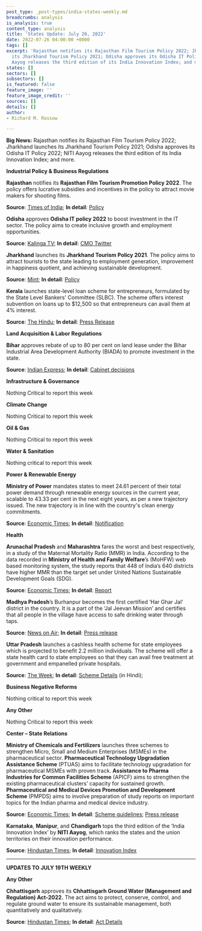 ```yaml
---
post_type: _post-types/india-states-weekly.md
breadcrumbs: analysis
is_analysis: true
content_type: analysis
title: 'States Update: July 26, 2022'
date: 2022-07-26 04:00:00 +0000
tags: []
excerpt: 'Rajasthan notifies its Rajasthan Film Tourism Policy 2022; Jharkhand launches
  its Jharkhand Tourism Policy 2021; Odisha approves its Odisha IT Policy 2022; NITI
  Aayog releases the third edition of its India Innovation Index; and more. '
states: []
sectors: []
subsectors: []
is_featured: false
feature_image: ''
feature_image_credit: ''
sources: []
details: []
author:
- Richard M. Rossow

---
```

**Big News:** Rajasthan notifies its Rajasthan Film Tourism Policy 2022; Jharkhand launches its Jharkhand Tourism Policy 2021; Odisha approves its Odisha IT Policy 2022; NITI Aayog releases the third edition of its India Innovation Index; and more.

**Industrial Policy & Business Regulations**

**Rajasthan** notifies its **Rajasthan Film Tourism Promotion Policy 2022**. The policy offers lucrative subsidies and incentives in the policy to attract movie makers for shooting films.

**Source**: [Times of India](https://timesofindia.indiatimes.com/city/jaipur/state-govt-unveils-film-tourism-policy/articleshow/93065023.cms); **In detail**: [Policy](https://ffo.gov.in/uploads/film_policy_file/8cf36b6dbf334ca857c69774758f820f.pdf)

**Odisha** approves **Odisha IT policy 2022** to boost investment in the IT sector. The policy aims to create inclusive growth and employment opportunities.

**Source**: [Kalinga TV](https://kalingatv.com/state/odisha-cabinet-approves-17-proposals-including-it-policy-2022/); **In detail**: [CMO Twitter](https://twitter.com/CMO_Odisha/status/1549333354184867841)

**Jharkhand** launches its **Jharkhand Tourism Policy 2021**. The policy aims to attract tourists to the state leading to employment generation, improvement in happiness quotient, and achieving sustainable development.

**Source**: [Mint](https://www.livemint.com/news/india/chief-minister-hemant-soren-launches-jharkhand-tourism-policy-2021-11658589798152.html); **In detail**: [Policy](https://acrobat.adobe.com/id/urn:aaid:sc:VA6C2:86abce75-6c8a-4560-b3ab-c5cdafd47e35 "Policy")

**Kerala** launches state-level loan scheme for entrepreneurs, formulated by the State Level Bankers' Committee (SLBC). The scheme offers interest subvention on loans up to $12,500 so that entrepreneurs can avail them at 4% interest.

**Source**: [The Hindu](https://www.thehindu.com/news/national/kerala/state-level-loan-scheme-for-entrepreneurs-launched/article65671523.ece); **In detail**: [Press Release](https://acrobat.adobe.com/id/urn:aaid:sc:VA6C2:457521ac-34d0-4d53-984b-ad725b0affc4#pageNum=1 "Press Release")

**Land Acquisition & Labor Regulations**

**Bihar** approves rebate of up to 80 per cent on land lease under the Bihar Industrial Area Development Authority (BIADA) to promote investment in the state.

**Source**: [Indian Express](https://indianexpress.com/article/cities/patna/bihar-cabinet-lease-exemption-government-land-8040336/); **In detail**: [Cabinet decisions](https://state.bihar.gov.in/main/cache/1/22-Jul-22/SHOW_DOCS/492.pdf)

**Infrastructure & Governance**

Nothing Critical to report this week

**Climate Change**

Nothing Critical to report this week

**Oil & Gas**

Nothing Critical to report this week

**Water & Sanitation**

Nothing critical to report this week

**Power & Renewable Energy**

**Ministry of Power** mandates states to meet 24.61 percent of their total power demand through renewable energy sources in the current year, scalable to 43.33 per cent in the next eight years, as per a new trajectory issued. The new trajectory is in line with the country's clean energy commitments.

**Source**: [Economic Times](https://energy.economictimes.indiatimes.com/news/renewable/states-get-a-new-green-power-mandate/93064438); **In detail**: [Notification](https://powermin.gov.in/sites/default/files/webform/notices/Renewable_Purchase_Obligation_and_Energy_Storage_Obligation_Trajectory_till_2029_30.pdf)

**Health**

**Arunachal Pradesh** and **Maharashtra** fares the worst and best respectively, in a study of the Maternal Mortality Ratio (MMR) in India. According to the data recorded in **Ministry of Health and Family Welfare**’s (MoHFW) web based monitoring system, the study reports that 448 of India’s 640 districts have higher MMR than the target set under United Nations Sustainable Development Goals (SDG).

**Source**: [Economic Times](https://economictimes.indiatimes.com/news/india/maternal-mortality-above-un-target-in-70-pc-of-indias-districts-study/articleshow/93006222.cms); **In detail**: [Report](https://journals.plos.org/globalpublichealth/article?id=10.1371/journal.pgph.0000441)

**Madhya Pradesh**’s Burhanpur becomes the first certified ‘Har Ghar Jal’ district in the country. It is a part of the ‘Jal Jeevan Mission’ and certifies that all people in the village have access to safe drinking water through taps.

**Source**: [News on Air](https://newsonair.com/2022/07/23/madhya-pradeshs-burhanpur-becomes-first-certified-har-ghar-jal-district-in-country/); **In detail**: [Press release](https://pib.gov.in/PressReleasePage.aspx?PRID=1844035)

**Uttar Pradesh** launches a cashless health scheme for state employees which is projected to benefit 2.2 million individuals. The scheme will offer a state health card to state employees so that they can avail free treatment at government and empanelled private hospitals.

**Source**: [The Week](https://www.theweek.in/news/india/2022/07/21/in-a-first-up-government-offers-cashless-health-benefits-to-employees.html); **In detail**: [Scheme Details](https://sects.up.gov.in/public/PDF/SECTS%20GO.pdf) (in Hindi);

**Business Negative Reforms**

Nothing critical to report this week

**Any Other**

Nothing Critical to report this week

**Center – State Relations**

**Ministry of Chemicals and Fertilizers** launches three schemes to strengthen Micro, Small and Medium Enterprises (MSMEs) in the pharmaceutical sector. **Pharmaceutical Technology Upgradation Assistance Scheme** (PTUAS) aims to facilitate technology upgradation for pharmaceutical MSMEs with proven track. **Assistance to Pharma Industries for Common Facilities Scheme** (APICF) aims to strengthen the existing pharmaceutical clusters’ capacity for sustained growth. **Pharmaceutical and Medical Devices Promotion and Development Scheme** (PMPDS) aims to involve preparation of study reports on important topics for the Indian pharma and medical device industry.

**Source**: [Economic Times](https://economictimes.indiatimes.com/small-biz/sme-sector/govt-launches-three-schemes-for-pharma-sector-msmes/articleshow/93029497.cms); **In detail**: [Scheme guidelines](https://pharmaceuticals.gov.in/sites/default/files/Approved%20Guidelines%20of%20scheme%20Strengthening%20of%20Pharmaceutical%20Industries%20%28SPI%29%2011032022.pdf); [Press release](https://pib.gov.in/PressReleasePage.aspx?PRID=1843560)

**Karnataka**, **Manipur**, and **Chandigarh** tops the third edition of the ‘India Innovation Index’ by **NITI Aayog**, which ranks the states and the union territories on their innovation performance.

**Source**: [Hindustan Times](https://www.hindustantimes.com/india-news/karnataka-manipur-and-chandigarh-tops-india-innovation-index-2021-here-s-list-101658387529512.html); **In detail**: [Innovation Index](https://www.niti.gov.in/sites/default/files/2022-07/India-Innovation-Index-2021-Web-Version_21_7_22.pdf)

***

**UPDATES TO JULY 19TH WEEKLY**

**Any Other**

**Chhattisgarh** approves its **Chhattisgarh Ground Water (Management and Regulation) Act-2022.** The act aims to protect, conserve, control, and regulate ground water to ensure its sustainable management, both quantitatively and qualitatively.

**Source**: [Hindustan Times](https://www.hindustantimes.com/india-news/chhattisgarh-govt-increases-additional-excise-duty-on-liquor-101657810736796.html); **In detail**: [Act Details](http://www.cgwrd.in/cg-ground-water-management-a-regulation-act-2022.html)